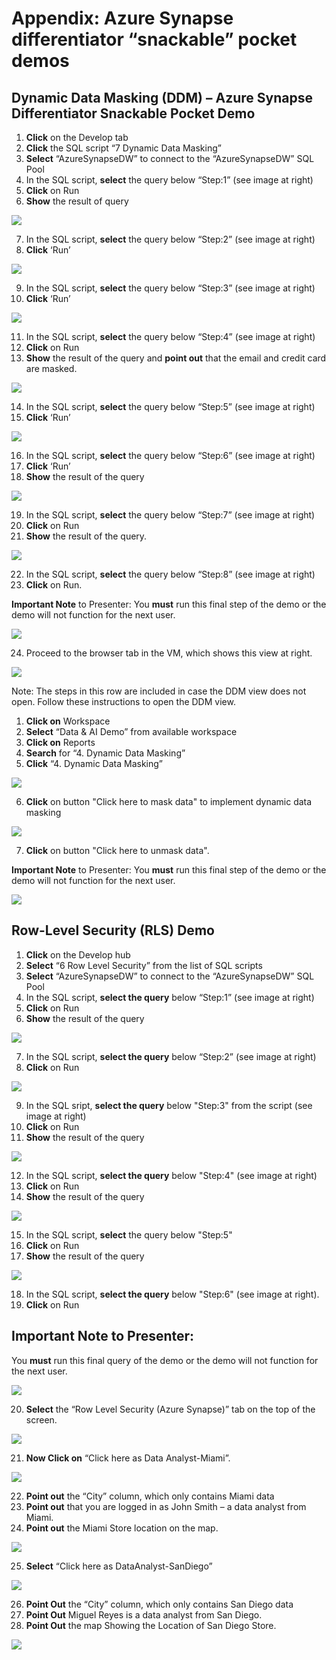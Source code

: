 # Appendix: Azure Synapse differentiator “snackable” pocket demos   

## Dynamic Data Masking (DDM) – Azure Synapse Differentiator Snackable Pocket Demo

1. **Click** on the Develop tab
2. **Click** the SQL script “7 Dynamic Data Masking”
3. **Select** “AzureSynapseDW” to connect to the “AzureSynapseDW” SQL Pool
4. In the SQL script, **select** the query below “Step:1” (see image at right)
5. **Click** on Run
6. **Show** the result of query

![](./media/07-01.png)

7. In the SQL script, **select** the query below “Step:2” (see image at right)
8. **Click** ‘Run’

![](./media/07-02.png)

9. In the SQL script, **select** the query below “Step:3” (see image at right)
10. **Click** ‘Run’

![](./media/07-03.png)

11. In the SQL script, **select** the query below “Step:4” (see image at right)
12. **Click** on Run
13. **Show** the result of the query and **point out** that the email and credit card are masked.

![](./media/07-04.png)

14. In the SQL script, **select** the query below “Step:5” (see image at right)
15. **Click** ‘Run’

![](./media/07-05.png)

16. In the SQL script, **select** the query below “Step:6” (see image at right)
17. **Click** ‘Run’
18. **Show** the result of the query

![](./media/07-06.png)

19. In the SQL script, **select** the query below “Step:7” (see image at right)
20. **Click** on Run
21. **Show** the result of the query.

![](./media/07-07.png)

22. In the SQL script, **select** the query below “Step:8” (see image at right)
23. **Click** on Run.

**Important Note** to Presenter:
You __must__ run this final step of the demo or the demo will not function for the next user.

![](./media/07-08.png)

24. Proceed to the browser tab in the VM, which shows this view at right.

![](./media/07-09.png)

Note: The steps in this row are included in case the DDM view does not open.
Follow these instructions to open the DDM view.
1. **Click on** Workspace
2. **Select** “Data & AI Demo” from available workspace
3. **Click on** Reports 
4. **Search** for “4. Dynamic Data Masking” 
5. **Click** “4. Dynamic Data Masking” 

![](./media/07-10.png)

6. **Click** on button "Click here to mask data" to implement dynamic data masking

![](./media/07-11.png)

7. **Click** on button "Click here to unmask data".

**Important Note** to Presenter:
You __must__ run this final step of the demo or the demo will not function for the next user.

![](./media/07-12.png)

## Row-Level Security (RLS) Demo  

1. **Click** on the Develop hub
2. **Select** “6 Row Level Security” from the list of SQL scripts
3. **Select** “AzureSynapseDW” to connect to the “AzureSynapseDW” SQL Pool
4. In the SQL script, **select the query** below “Step:1” (see image at right)
5. **Click** on Run
6. **Show** the result of the query

![](./media/07-13.png)

7. In the SQL script, **select the query** below “Step:2” (see image at right) 
8. **Click** on Run

![](./media/07-14.png)

9. In the SQL sript, **select the query** below "Step:3" from the script (see image at right)
10. **Click** on Run
11. **Show** the result of the query

![](./media/07-15.png)

12.	In the SQL script, **select the query** below "Step:4" (see image at right)
13.	**Click** on Run
14.	**Show** the result of the query

![](./media/07-16.png)

15.	In the SQL script, **select** the query below "Step:5" 
16.	**Click** on Run
17.	**Show** the result of the query

![](./media/07-17.png)

18.	In the SQL script, **select the query** below "Step:6" (see image at right).
19.	**Click** on Run

## Important Note to Presenter:
You __must__ run this final query of the demo or the demo will not function for the next user.

![](./media/07-18.png)

20.	**Select** the “Row Level Security (Azure Synapse)” tab on the top of the screen. 

![](./media/07-19.png)

21.	**Now Click on** “Click here as Data Analyst-Miami”.

![](./media/07-20.png)

22.	**Point out** the “City” column, which only contains Miami data
23.	**Point out** that you are logged in as John Smith – a data analyst from Miami.
24.	**Point out** the Miami Store location on the map.

![](./media/07-21.png)

25.	**Select** “Click here as DataAnalyst-SanDiego” 

![](./media/07-22.png)

26.	**Point Out** the “City” column, which only contains San Diego data
27.	**Point Out** Miguel Reyes is a data analyst from San Diego.
28.	**Point Out** the map Showing the Location of San Diego Store.

![](./media/07-23.png)

